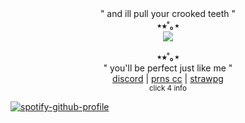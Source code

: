 <div align="center">
" and ill pull your crooked teeth " <br/>
<b>⋆⭒˚｡⋆</b><br>
</div>
<div align="center">
  <img src="https://files.catbox.moe/m7507j.png"> 
</div>


<p align="center">
  <b>⋆⭒˚｡⋆</b><br>
" you'll be perfect just like me " <br/>
  <a href="https://discord.com/users/807377994557554769">discord</a> |
  <a href="https://pronouns.cc/@americasson">prns cc</a> |
  <a href="https://zakhoundgang.straw.page">strawpg</a> <br/>
<sub>click 4 info</sub>

[![spotify-github-profile](https://spotify-github-profile.kittinanx.com/api/view?uid=31mc5dbs4bh6qyye5trc4h765lzq&cover_image=true&theme=novatorem&show_offline=false&background_color=121212&interchange=false&bar_color=3a0808&bar_color_cover=false)](https://github.com/kittinan/spotify-github-profile) 

